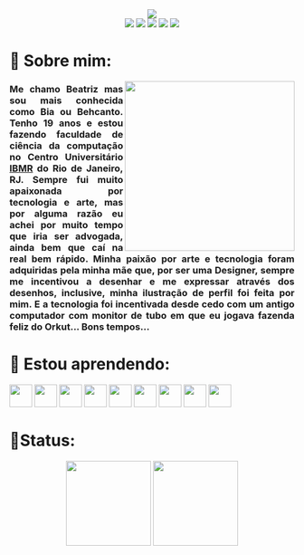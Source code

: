 <div align="center">
<img src="https://c.tenor.com/jR2kBULbQT0AAAAi/welcome-discord.gif">
<div>
<a href="https://twitter.com/behcanto" target"_blank"><img src="https://img.shields.io/badge/Twitter-c38e70?style=for-the-badge&logo=twitter&logoColor=white" target="_blank"></a>
<a href="https://www.youtube.com/BehCanto" target="_blank"><img src="https://img.shields.io/badge/YouTube-b07d62?style=for-the-badge&logo=youtube&logoColor=white" target="_blank"></a>
<a href="https://instagram.com/behcanto" target="_blank"><img src="https://img.shields.io/badge/Instagram-9d6b53?style=for-the-badge&logo=instagram&logoColor=white" target="_blank"></a>
<a href = "mailto:beatrizpessoadeoliveira@gmail.com"><img src="https://img.shields.io/badge/Gmail-8a5a44?style=for-the-badge&logo=gmail&logoColor=white" target="_blank"></a>
<a href="https://www.linkedin.com/in/beatriz-pess%C3%B4a-de-oliveira-55898322a/" target="_blank"><img src="https://img.shields.io/badge/Linkedin-774936?style=for-the-badge&logo=linkedin&logoColor=white" target="_blank"></a>   
</div>
  </div>

<h1> 🦋 Sobre mim: </h1>

<img src="https://c.tenor.com/Rh2GZjVhteYAAAAi/tonton-friends-tonton.gif" align="right" width="300px">

<h3 align="justify" > Me chamo Beatriz mas sou mais conhecida como Bia ou Behcanto. Tenho 19 anos e estou fazendo faculdade de ciência da computação no Centro Universitário <a href="https://www.ibmr.br/" target="_blank">IBMR</a> do Rio de Janeiro, RJ. Sempre fui muito apaixonada por tecnologia e arte, mas por alguma razão eu achei por muito tempo que iria ser advogada, ainda bem que caí na real bem rápido. Minha paixão por arte e tecnologia foram adquiridas pela minha mãe que, por ser uma Designer, sempre me incentivou a desenhar e me expressar através dos desenhos, inclusive, minha ilustração de perfil foi feita por mim. E a tecnologia foi incentivada desde cedo com um antigo computador com monitor de tubo em que eu jogava fazenda feliz do Orkut... Bons tempos...</h3>

# 🦋 Estou aprendendo:

<div>
<img src="https://cdn.jsdelivr.net/gh/devicons/devicon/icons/html5/html5-original.svg" width="40" height="40"/>
<img src="https://cdn.jsdelivr.net/gh/devicons/devicon/icons/css3/css3-plain.svg"  width="40" height="40"/>
<img src="https://cdn.jsdelivr.net/gh/devicons/devicon/icons/javascript/javascript-original.svg" width="40" height="40"/>
<img src="https://cdn.jsdelivr.net/gh/devicons/devicon/icons/nodejs/nodejs-original.svg" width="40" height="40"/>
<img src="https://cdn.jsdelivr.net/gh/devicons/devicon/icons/php/php-plain.svg" width="40" height="40"/>
<img src="https://cdn.jsdelivr.net/gh/devicons/devicon/icons/python/python-plain.svg" width="40" height="40"/>
<img src="https://cdn.jsdelivr.net/gh/devicons/devicon/icons/git/git-original.svg" width="40" height="40" >
<img src="https://cdn.jsdelivr.net/gh/devicons/devicon/icons/photoshop/photoshop-plain.svg" width="40" height="40"/>
<img src="https://cdn.jsdelivr.net/gh/devicons/devicon/icons/illustrator/illustrator-plain.svg"  width="40" height="40"/>
</div>


# 🦋Status:

<div align="center">
<a href="https://github.com/Behcanto"target="_blank"></a>
<img height="150em" src="https://github-readme-stats.vercel.app/api/top-langs/?username=Behcanto&layout=compact&langs_count=7&theme=onedark"/>
<img height="150em" src="https://github-readme-stats.vercel.app/api?username=Behcanto&show_icons=true&theme=onedark&include_all_commits=true&count_private=true"/>
</div>
